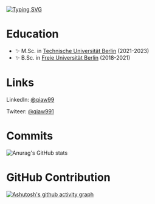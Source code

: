 [![Typing SVG](https://readme-typing-svg.herokuapp.com?font=Fira+Code&pause=1000&random=false&width=435&lines=Hi%2C+I'm+Qianli+Wang)](https://git.io/typing-svg)

# Education
- ✨ M.Sc. in [Technische Universität Berlin](https://www.tu.berlin/) (2021-2023)
- ✨ B.Sc. in [Freie Universität Berlin](https://www.fu-berlin.de/) (2018-2021)

# Links
LinkedIn: [@qiaw99](https://www.linkedin.com/in/qianliwang/)

Twiteer: [@qiaw991](https://twitter.com/qiaw991)

# Commits
![Anurag's GitHub stats](https://github-readme-stats.vercel.app/api?username=qiaw99&show_icons=true&theme=tokyonight)

# GitHub Contribution
[![Ashutosh's github activity graph](https://github-readme-activity-graph.vercel.app/graph?username=qiaw99&theme=dracula)](https://github.com/ashutosh00710/github-readme-activity-graph)


